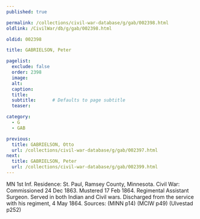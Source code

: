 ```yaml
---
published: true

permalink: /collections/civil-war-database/g/gab/002398.html
oldlink: /CivilWar/db/g/gab/002398.html

oldid: 002398

title: GABRIELSON, Peter

pagelist:
  exclude: false
  order: 2398
  image: 
  alt:
  caption:
  title:
  subtitle:      # Defaults to page subtitle
  teaser:

category: 
  - G 
  - GAB

previous:
  title: GABRIELSON, Otto
  url: /collections/civil-war-database/g/gab/002397.html  
next:
  title: GABRIELSON, Peter
  url: /collections/civil-war-database/g/gab/002399.html   
---
```

MN 1st Inf. Residence: St. Paul, Ramsey County, Minnesota. Civil War: Commissioned 24 Dec 1863. Mustered 17 Feb 1864. Regimental Assistant Surgeon. Served in both Indian and Civil wars. Discharged from the service with his regiment, 4 May 1864. Sources: (MINN p14) (MCIW p49) (Ulvestad p252)